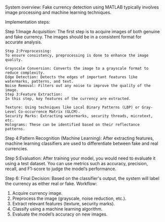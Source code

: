 System overview: Fake currency detection using MATLAB typically involves image processing and machine learning techniques. 

Implementation steps:

Step 1:Image Acquisition:
   The first step is to acquire images of both genuine and fake currency. The images should be in a consistent format for accurate analysis.
   ```
Step 2:Preprocessing:
   To ensure consistency, preprocessing is done to enhance the image quality. 

Grayscale Conversion: Converts the image to a grayscale format to reduce complexity.
 Edge Detection: Detects the edges of important features like watermarks, patterns, and text.
Noise Removal: Filters out any noise to improve the quality of the image.
 Step 3:Feature Extraction:
   In this step, key features of the currency are extracted.

Texture: Using techniques like Local Binary Patterns (LBP) or Gray-Level Co-occurrence Matrix (GLCM).
Security Marks: Extracting watermarks, security threads, microtext, etc.
Holograms: These can be identified based on their reflectance patterns.

   ```

Step 4:Pattern Recognition (Machine Learning):
   After extracting features, machine learning classifiers are used to differentiate between fake and real currencies. 

Step 5:Evaluation:
   After training your model, you would need to evaluate it using a test dataset. You can use metrics such as accuracy, precision, recall, and F1-score to judge the model’s performance.

Step 6:  Final Decision:
   Based on the classifier's output, the system will label the currency as either real or fake.
 Workflow:
1. Acquire currency image.
2. Preprocess the image (grayscale, noise reduction, etc.).
3. Extract relevant features (texture, security marks).
4. Classify using a machine learning algorithm.
5. Evaluate the model’s accuracy on new images.
